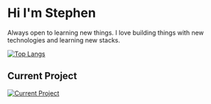 # Hi I'm Stephen

Always open to learning new things. I love building things with new technologies and learning new stacks. 

[![Top Langs](https://github-readme-stats.vercel.app/api/top-langs/?username=steveechan&layout=compact)](https://github.com/steveechan/github-readme-stats)

## Current Project

[![Current Project](https://github-readme-stats.vercel.app/api/pin/?username=steveechan&repo=crypto-portfolio-tracker&theme=dracula)](https://github.com/steveechan/crypto-portfolio-tracker) 
